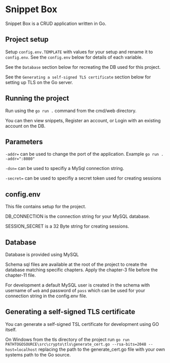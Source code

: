 # Snippet Box
Snippet Box is a CRUD application written in Go.

## Project setup
Setup `config.env.TEMPLATE` with values for your setup and rename it to `config.env`. See the `config.env` below for details of each variable.

See the `Database` section below for recreating the DB used for this project.

See the `Generating a self-signed TLS certificate` section below for setting up TLS on the Go server.

## Running the project
Run using the `go run .` command from the cmd/web directory.

You can then view snippets, Register an account, or Login with an existing account on the DB.

## Parameters

`-addr=` can be used to change the port of the application. Example `go run . -addr=":8080"`

`-dsn=` can be used to specifiy a MySql connection string. 

`-secret=` can be used to specifiy a secret token used for creating sessions

## config.env
This file contains setup for the project.

DB_CONNECTION is the connection string for your MySQL database.

SESSION_SECRET is a 32 Byte string for creating sessions.

## Database
Database is provided using MySQL

Schema sql files are available at the root of the project to create the database matching specific chapters. Apply the chapter-3 file before the chapter-11 file.

For development a default MySQL user is created in the schema with username of `web` and password of `pass` which can be used for your connection string in the config.env file. 

## Generating a self-signed TLS certificate
You can generate a self-signed TSL certificate for development using GO itself. 

On Windows from the tls directory of the project run `go run PATHTOGOSOURCE\src\crypto\tls\generate_cert.go --rsa-bits=2048 --host=localhost` replacing the path to the generate_cert.go file with your own systems path to the Go source.
